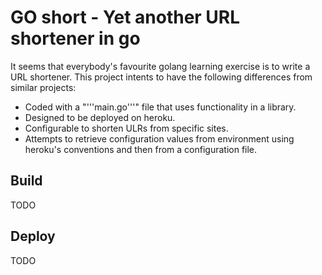 # GO short - Yet another URL shortener in go

It seems that everybody's favourite golang learning exercise is to write a URL shortener. This project intents to have the following differences from similar projects:

* Coded with a "'''main.go'''" file that uses functionality in a library.
* Designed to be deployed on heroku.
* Configurable to shorten ULRs from specific sites.
* Attempts to retrieve configuration values from environment using heroku's conventions and then from a configuration file.

## Build

TODO

## Deploy

TODO
